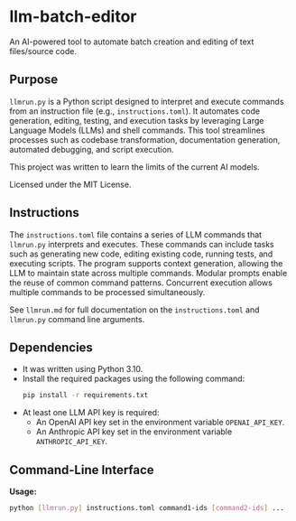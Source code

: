 # llm-batch-editor

An AI-powered tool to automate batch creation and editing of text files/source code.

## Purpose

`llmrun.py` is a Python script designed to interpret and execute commands from an instruction file (e.g., `instructions.toml`). It automates code generation, editing, testing, and execution tasks by leveraging Large Language Models (LLMs) and shell commands. This tool streamlines processes such as codebase transformation, documentation generation, automated debugging, and script execution. 

This project was written to learn the limits of the current AI models.

Licensed under the MIT License.

## Instructions

The `instructions.toml` file contains a series of LLM commands that `llmrun.py` interprets and executes. These commands can include tasks such as generating new code, editing existing code, running tests, and executing scripts. The program supports context generation, allowing the LLM to maintain state across multiple commands. Modular prompts enable the reuse of common command patterns. Concurrent execution allows multiple commands to be processed simultaneously. 

See `llmrun.md` for full documentation on the `instructions.toml` and `llmrun.py` command line arguments.

## Dependencies

- It was written using Python 3.10.
- Install the required packages using the following command:
    ```bash
    pip install -r requirements.txt
    ```
- At least one LLM API key is required:
  - An OpenAI API key set in the environment variable `OPENAI_API_KEY`.
  - An Anthropic API key set in the environment variable `ANTHROPIC_API_KEY`.

## Command-Line Interface

**Usage:**
```bash
python [llmrun.py] instructions.toml command1-ids [command2-ids] ...
